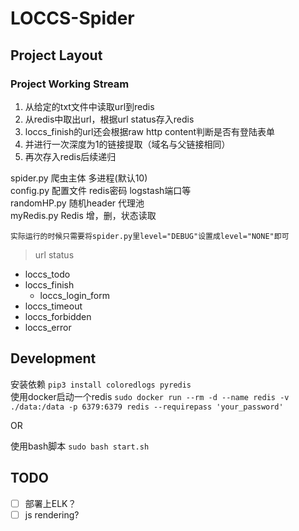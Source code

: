 # LOCCS-Spider

## Project Layout

### Project Working Stream

1. 从给定的txt文件中读取url到redis
2. 从redis中取出url，根据url status存入redis
3. loccs_finish的url还会根据raw http content判断是否有登陆表单
4. 并进行一次深度为1的链接提取（域名与父链接相同）
5. 再次存入redis后续递归

spider.py 爬虫主体 多进程(默认10)  
config.py 配置文件 redis密码 logstash端口等  
randomHP.py 随机header 代理池  
myRedis.py Redis 增，删，状态读取

`实际运行的时候只需要将spider.py里level="DEBUG"设置成level="NONE"即可`

>url status

- loccs_todo
- loccs_finish 
  - loccs_login_form
- loccs_timeout
- loccs_forbidden
- loccs_error

## Development

安装依赖 `pip3 install coloredlogs pyredis`  
使用docker启动一个redis `sudo docker run --rm -d --name redis -v ./data:/data -p 6379:6379 redis --requirepass 'your_password'`

OR

使用bash脚本 `sudo bash start.sh`

## TODO

- [ ] 部署上ELK？
- [ ] js rendering?